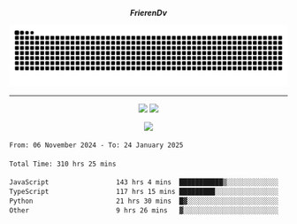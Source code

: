 ***<p align="center">FrierenDv</p>***

<div align="center">
  <picture>
      <source
    media="(prefers-color-scheme: dark)"
      srcset="https://raw.githubusercontent.com/platane/snk/output/github-contribution-grid-snake-dark.svg"
      />
    <source
      media="(prefers-color-scheme: light)"
      srcset="https://raw.githubusercontent.com/xct007/xct007/output/github-contribution-grid-snake.svg"
      />
    <img
      alt="Snake"
      src="https://raw.githubusercontent.com/xct007/xct007/output/github-contribution-grid-snake.svg"
      />
  </picture>

</div>

___
<p align="center">
  <img src="https://readme-stats-blush-eta.vercel.app/api/top-langs/?username=xct007&layout=compact" />
  <img src="https://readme-stats-blush-eta.vercel.app/api?username=xct007&show_icons=true&theme=transparent&hide_title=true&include_all_commits=true" />
</p>

<p align="center">
  <img src="https://github-profile-trophy.vercel.app/?username=xct007&theme=light&margin-w=15" />
</p>
<!--START_SECTION:waka-->

```txt
From: 06 November 2024 - To: 24 January 2025

Total Time: 310 hrs 25 mins

JavaScript                 143 hrs 4 mins  ███████████▒░░░░░░░░░░░░░   44.73 %
TypeScript                 117 hrs 15 mins █████████░░░░░░░░░░░░░░░░   36.66 %
Python                     21 hrs 30 mins  █▓░░░░░░░░░░░░░░░░░░░░░░░   06.73 %
Other                      9 hrs 26 mins   ▓░░░░░░░░░░░░░░░░░░░░░░░░   02.95 %
```

<!--END_SECTION:waka-->
